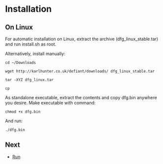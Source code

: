 # Installation
## On Linux 

 

For automatic installation on Linux, extract the archive (dfg_linux_stable.tar) and run install.sh as root. 

 

Alternatively, install manually: 

 

	cd ~/Downloads 

	wget http://karlhunter.co.uk/defiant/downloads/	dfg_linux_stable.tar 

	tar -XYZ dfg_linux.tar 

	cp  

 

As standalone executable, extract the contents and copy dfg.bin anywhere you desire. Make executable with command: 

 

	chmod +x dfg.bin 

 

And run: 

 

	./dfg.bin 


## Next

* [Run](run.md)